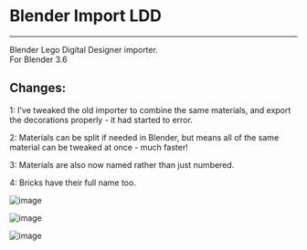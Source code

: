 # Blender Import LDD
-----------------------

Blender Lego Digital Designer importer.                    
For Blender 3.6

Changes:          
--------
1: I've tweaked the old importer to combine the same materials, and export the decorations properly - it had started to error.              

2: Materials can be split if needed in Blender, but means all of the same material can be tweaked at once - much faster!          

3: Materials are also now named rather than just numbered.         

4: Bricks have their full name too.            

![image](https://github.com/Sarah-C/BlenderImportLDD/assets/1586332/dbd3ce95-15fa-4206-a2a9-24c5fc822d0a)

![image](https://github.com/Sarah-C/BlenderImportLDD/assets/1586332/c1283ae4-eb70-4c06-8c5d-97988f737f0d)

![image](https://github.com/Sarah-C/BlenderImportLDD/assets/1586332/aa122c7d-c3cf-4d47-b6fd-c30708ac9b23)
